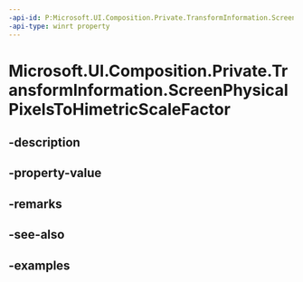 ```yaml
---
-api-id: P:Microsoft.UI.Composition.Private.TransformInformation.ScreenPhysicalPixelsToHimetricScaleFactor
-api-type: winrt property
---
```


# Microsoft.UI.Composition.Private.TransformInformation.ScreenPhysicalPixelsToHimetricScaleFactor

<!--
public System.Numerics.Vector2 ScreenPhysicalPixelsToHimetricScaleFactor { get; }
-->


## -description

## -property-value

## -remarks

## -see-also

## -examples


